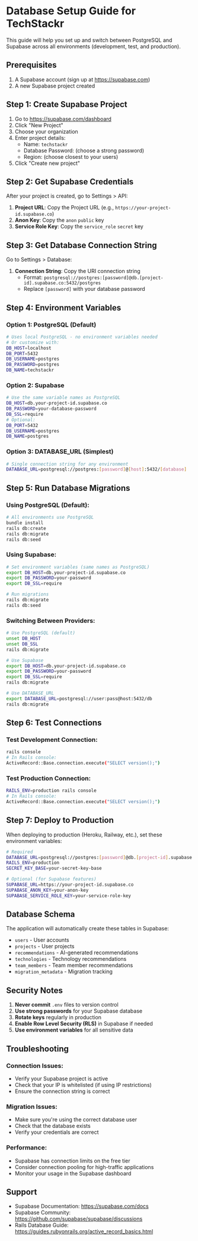 # Database Setup Guide for TechStackr

This guide will help you set up and switch between PostgreSQL and Supabase across all environments (development, test, and production).

## Prerequisites

1. A Supabase account (sign up at https://supabase.com)
2. A new Supabase project created

## Step 1: Create Supabase Project

1. Go to https://supabase.com/dashboard
2. Click "New Project"
3. Choose your organization
4. Enter project details:
   - Name: `techstackr`
   - Database Password: (choose a strong password)
   - Region: (choose closest to your users)
5. Click "Create new project"

## Step 2: Get Supabase Credentials

After your project is created, go to Settings > API:

1. **Project URL**: Copy the Project URL (e.g., `https://your-project-id.supabase.co`)
2. **Anon Key**: Copy the `anon` `public` key
3. **Service Role Key**: Copy the `service_role` `secret` key

## Step 3: Get Database Connection String

Go to Settings > Database:

1. **Connection String**: Copy the URI connection string
   - Format: `postgresql://postgres:[password]@db.[project-id].supabase.co:5432/postgres`
   - Replace `[password]` with your database password

## Step 4: Environment Variables

### Option 1: PostgreSQL (Default)
```bash
# Uses local PostgreSQL - no environment variables needed
# Or customize with:
DB_HOST=localhost
DB_PORT=5432
DB_USERNAME=postgres
DB_PASSWORD=postgres
DB_NAME=techstackr
```

### Option 2: Supabase
```bash
# Use the same variable names as PostgreSQL
DB_HOST=db.your-project-id.supabase.co
DB_PASSWORD=your-database-password
DB_SSL=require
# Optional:
DB_PORT=5432
DB_USERNAME=postgres
DB_NAME=postgres
```

### Option 3: DATABASE_URL (Simplest)
```bash
# Single connection string for any environment
DATABASE_URL=postgresql://postgres:[password]@[host]:5432/[database]
```

## Step 5: Run Database Migrations

### Using PostgreSQL (Default):
```bash
# All environments use PostgreSQL
bundle install
rails db:create
rails db:migrate
rails db:seed
```

### Using Supabase:
```bash
# Set environment variables (same names as PostgreSQL)
export DB_HOST=db.your-project-id.supabase.co
export DB_PASSWORD=your-password
export DB_SSL=require

# Run migrations
rails db:migrate
rails db:seed
```

### Switching Between Providers:
```bash
# Use PostgreSQL (default)
unset DB_HOST
unset DB_SSL
rails db:migrate

# Use Supabase
export DB_HOST=db.your-project-id.supabase.co
export DB_PASSWORD=your-password
export DB_SSL=require
rails db:migrate

# Use DATABASE_URL
export DATABASE_URL=postgresql://user:pass@host:5432/db
rails db:migrate
```

## Step 6: Test Connections

### Test Development Connection:
```bash
rails console
# In Rails console:
ActiveRecord::Base.connection.execute("SELECT version();")
```

### Test Production Connection:
```bash
RAILS_ENV=production rails console
# In Rails console:
ActiveRecord::Base.connection.execute("SELECT version();")
```

## Step 7: Deploy to Production

When deploying to production (Heroku, Railway, etc.), set these environment variables:

```bash
# Required
DATABASE_URL=postgresql://postgres:[password]@db.[project-id].supabase.co:5432/postgres
RAILS_ENV=production
SECRET_KEY_BASE=your-secret-key-base

# Optional (for Supabase features)
SUPABASE_URL=https://your-project-id.supabase.co
SUPABASE_ANON_KEY=your-anon-key
SUPABASE_SERVICE_ROLE_KEY=your-service-role-key
```

## Database Schema

The application will automatically create these tables in Supabase:
- `users` - User accounts
- `projects` - User projects
- `recommendations` - AI-generated recommendations
- `technologies` - Technology recommendations
- `team_members` - Team member recommendations
- `migration_metadata` - Migration tracking

## Security Notes

1. **Never commit** `.env` files to version control
2. **Use strong passwords** for your Supabase database
3. **Rotate keys** regularly in production
4. **Enable Row Level Security (RLS)** in Supabase if needed
5. **Use environment variables** for all sensitive data

## Troubleshooting

### Connection Issues:
- Verify your Supabase project is active
- Check that your IP is whitelisted (if using IP restrictions)
- Ensure the connection string is correct

### Migration Issues:
- Make sure you're using the correct database user
- Check that the database exists
- Verify your credentials are correct

### Performance:
- Supabase has connection limits on the free tier
- Consider connection pooling for high-traffic applications
- Monitor your usage in the Supabase dashboard

## Support

- Supabase Documentation: https://supabase.com/docs
- Supabase Community: https://github.com/supabase/supabase/discussions
- Rails Database Guide: https://guides.rubyonrails.org/active_record_basics.html
